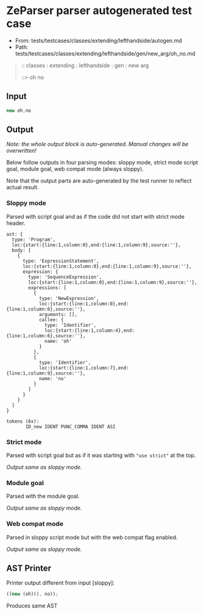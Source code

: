 # ZeParser parser autogenerated test case

- From: tests/testcases/classes/extending/lefthandside/autogen.md
- Path: tests/testcases/classes/extending/lefthandside/gen/new_arg/oh_no.md

> :: classes : extending : lefthandside : gen : new arg
>
> ::> oh no

## Input


`````js
new oh,no
`````

## Output

_Note: the whole output block is auto-generated. Manual changes will be overwritten!_

Below follow outputs in four parsing modes: sloppy mode, strict mode script goal, module goal, web compat mode (always sloppy).

Note that the output parts are auto-generated by the test runner to reflect actual result.

### Sloppy mode

Parsed with script goal and as if the code did not start with strict mode header.

`````
ast: {
  type: 'Program',
  loc:{start:{line:1,column:0},end:{line:1,column:9},source:''},
  body: [
    {
      type: 'ExpressionStatement',
      loc:{start:{line:1,column:0},end:{line:1,column:9},source:''},
      expression: {
        type: 'SequenceExpression',
        loc:{start:{line:1,column:0},end:{line:1,column:9},source:''},
        expressions: [
          {
            type: 'NewExpression',
            loc:{start:{line:1,column:0},end:{line:1,column:6},source:''},
            arguments: [],
            callee: {
              type: 'Identifier',
              loc:{start:{line:1,column:4},end:{line:1,column:6},source:''},
              name: 'oh'
            }
          },
          {
            type: 'Identifier',
            loc:{start:{line:1,column:7},end:{line:1,column:9},source:''},
            name: 'no'
          }
        ]
      }
    }
  ]
}

tokens (6x):
       ID_new IDENT PUNC_COMMA IDENT ASI
`````

### Strict mode

Parsed with script goal but as if it was starting with `"use strict"` at the top.

_Output same as sloppy mode._

### Module goal

Parsed with the module goal.

_Output same as sloppy mode._

### Web compat mode

Parsed in sloppy script mode but with the web compat flag enabled.

_Output same as sloppy mode._

## AST Printer

Printer output different from input [sloppy]:

````js
((new (oh)(), no));
````

Produces same AST
